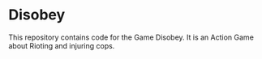 # Disobey
This repository contains code for the Game Disobey. It is an Action Game about Rioting and injuring cops.
